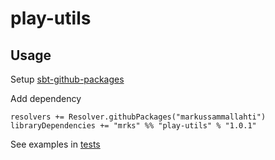 # play-utils

## Usage

Setup [sbt-github-packages](https://github.com/djspiewak/sbt-github-packages)

Add dependency
```
resolvers += Resolver.githubPackages("markussammallahti")
libraryDependencies += "mrks" %% "play-utils" % "1.0.1"
```

See examples in [tests](src/test)
